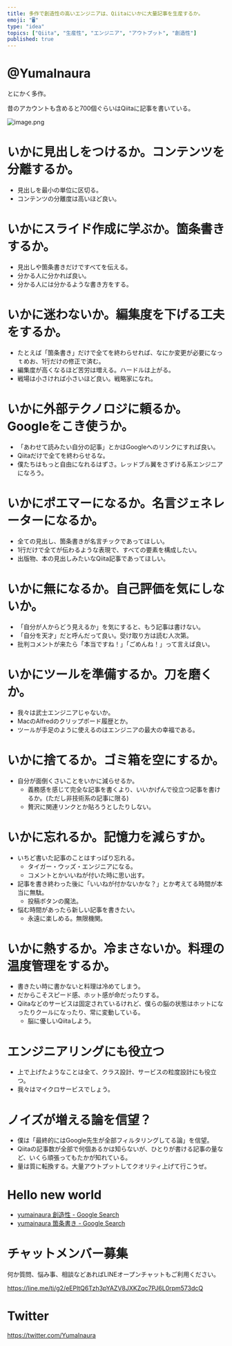 ```yaml
---
title: 多作で創造性の高いエンジニアは、Qiitaにいかに大量記事を生産するか。
emoji: "🖥"
type: "idea"
topics: ["Qiita", "生産性", "エンジニア", "アウトプット", "創造性"]
published: true
---
```


# @YumaInaura 

とにかく多作。

昔のアカウントも含めると700個ぐらいはQiitaに記事を書いている。

![image.png](https://qiita-image-store.s3.amazonaws.com/0/89618/604de84b-c878-a4bc-aeb8-d40601300c7f.png)


# いかに見出しをつけるか。コンテンツを分離するか。

- 見出しを最小の単位に区切る。
- コンテンツの分離度は高いほど良い。

# いかにスライド作成に学ぶか。箇条書きするか。

- 見出しや箇条書きだけですべてを伝える。
- 分かる人に分かれば良い。
- 分かる人には分かるような書き方をする。

# いかに迷わないか。編集度を下げる工夫をするか。

- たとえば「箇条書き」だけで全てを終わらせれば、なにか変更が必要になっｔめお、1行だけの修正で済む。
- 編集度が高くなるほど苦労は増える。ハードルは上がる。
- 戦場は小さければ小さいほど良い。戦略家になれ。

# いかに外部テクノロジに頼るか。Googleをこき使うか。

- 「あわせて読みたい自分の記事」とかはGoogleへのリンクにすれば良い。
- Qiitaだけで全てを終わらせるな。
- 僕たちはもっと自由になれるはずさ。レッドブル翼をさずける系エンジニアになろう。

# いかにポエマーになるか。名言ジェネレーターになるか。

- 全ての見出し、箇条書きが名言チックであってほしい。
- 1行だけで全てが伝わるような表現で、すべての要素を構成したい。
- 出版物、本の見出しみたいなQiita記事であってほしい。

# いかに無になるか。自己評価を気にしないか。

- 「自分が人からどう見えるか」を気にすると、もう記事は書けない。
- 「自分を天才」だと呼んだって良い。受け取り方は読む人次第。
- 批判コメントが来たら「本当ですね！」「ごめんね！」って言えば良い。

# いかにツールを準備するか。刀を磨くか。

- 我々は武士エンジニアじゃないか。
- MacのAlfredのクリップボード履歴とか。
- ツールが手足のように使えるのはエンジニアの最大の幸福である。

# いかに捨てるか。ゴミ箱を空にするか。

- 自分が面倒くさいことをいかに減らせるか。
  - 義務感を感じて完全な記事を書くより、いいかげんで役立つ記事を書けるか。(ただし非技術系の記事に限る)
  - 贅沢に関連リンクとか貼ろうとしたりしない。

# いかに忘れるか。記憶力を減らすか。

- いちど書いた記事のことはすっぱり忘れる。
  - タイガー・ウッズ・エンジニアになる。
  - コメントとかいいねが付いた時に思い出す。
- 記事を書き終わった後に「いいねが付かないかな？」とか考えてる時間が本当に無駄。
  - 投稿ボタンの魔法。
- 悩む時間があったら新しい記事を書きたい。
  - 永遠に楽しめる。無限機関。

# いかに熱するか。冷まさないか。料理の温度管理をするか。

- 書きたい時に書かないと料理は冷めてしまう。
- だからこそスピード感、ホット感が命だったりする。
- Qiitaなどのサービスは固定されているけれど、僕らの脳の状態はホットになったりクールになったり、常に変動している。
  - 脳に優しいQiitaしよう。

# エンジニアリングにも役立つ

- 上で上げたようなことは全て、クラス設計、サービスの粒度設計にも役立つ。
- 我々はマイクロサービスでしょう。

# ノイズが増える論を信望？

- 僕は「最終的にはGoogle先生が全部フィルタリングしてる論」を信望。
- Qiitaの記事数が全部で何個あるかは知らないが、ひとりが書ける記事の量など、いくら頑張ってもたかが知れている。
- 量は質に転換する。大量アウトプットしてクオリティ上げて行こうぜ。

# Hello new world

- [yumainaura 創造性 - Google Search](https://www.google.co.jp/search?q=yumainaura+%E5%89%B5%E9%80%A0%E6%80%A7&oq=yumainaura+%E5%89%B5%E9%80%A0%E6%80%A7&aqs=chrome..69i57j69i60l3j69i64l2.2487j0j7&sourceid=chrome&ie=UTF-8)
- [yumainaura 箇条書き - Google Search](https://www.google.co.jp/search?q=yumainaura+%E7%AE%87%E6%9D%A1%E6%9B%B8%E3%81%8D&oq=yumainaura+%E7%AE%87%E6%9D%A1%E6%9B%B8%E3%81%8D&aqs=chrome..69i57j69i60j69i64l2.2224j0j7&sourceid=chrome&ie=UTF-8)








<!-- Update From Qiita API -->

# チャットメンバー募集


何か質問、悩み事、相談などあればLINEオープンチャットもご利用ください。

https://line.me/ti/g2/eEPltQ6Tzh3pYAZV8JXKZqc7PJ6L0rpm573dcQ





# Twitter


https://twitter.com/YumaInaura


<!-- Update From Qiita API -->


